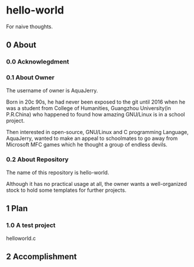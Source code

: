 # hello-world
For naive thoughts.

## 0 About

### 0.0 Acknowlegdment

### 0.1 About Owner
  The username of owner is AquaJerry.

  Born in 20c 90s, he had never been exposed to the git until 2016 when he was a student from College of Humanities, Guangzhou University(in P.R.China) who happened to found how amazing GNU/Linux is in a school project. 
  
  Then interested in open-source, GNU/Linux and C programming Language, AquaJerry, wanted to make an appeal to schoolmates to go away from Microsoft MFC games which he thought a group of endless devils.
  
### 0.2 About Repository
  The name of this repository is hello-world.
  
  Although it has no practical usage at all, the owner wants a well-organized stock to hold some templates for further projects.
  
## 1 Plan

### 1.0 A test project
  helloworld.c

## 2 Accomplishment
